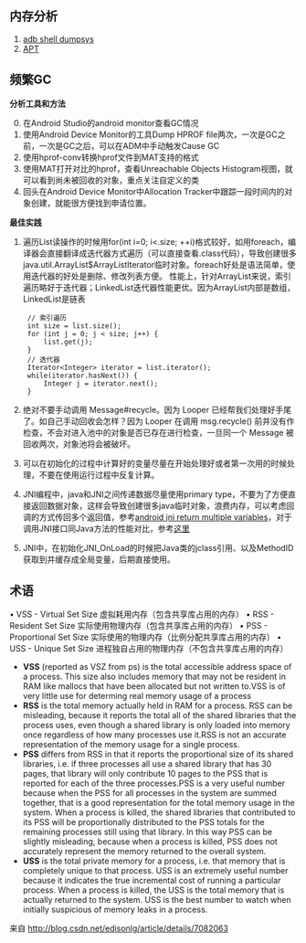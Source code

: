 
## 内存分析
1. [adb shell dumpsys](../tools/dumpsys.md)
2. [APT](../tools/apt.md)

## 频繁GC

**分析工具和方法**

0. 在Android Studio的android monitor查看GC情况
1. 使用Android Device Monitor的工具Dump HPROF file两次，一次是GC之前，一次是GC之后，可以在ADM中手动触发Cause GC
2. 使用hprof-conv转换hprof文件到MAT支持的格式
3. 使用MAT打开对比的hprof，查看Unreachable Objects Histogram视图，就可以看到尚未被回收的对象，重点关注自定义的类
4. 回头在Android Device Monitor中Allocation Tracker中跟踪一段时间内的对象创建，就能很方便找到申请位置。


**最佳实践**

1. 遍历List读操作的时候用for(int i=0; i<.size; ++i)格式较好，如用foreach，编译器会直接翻译成迭代器方式遍历（可以直接查看.class代码），导致创建很多java.util.ArrayList$ArrayListIterator临时对象。foreach好处是语法简单，使用迭代器的好处是删除、修改列表方便。 性能上，针对ArrayList来说，索引遍历略好于迭代器；LinkedList迭代器性能更优。因为ArrayList内部是数组，LinkedList是链表
		
		// 索引遍历
    	int size = list.size();
    	for (int j = 0; j < size; j++) {
    		list.get(j);
    	}
		// 迭代器
		Iterator<Integer> iterator = list.iterator();
		while(iterator.hasNext()) {
			Integer j = iterator.next();
		}

2. 绝对不要手动调用 Message#recycle。因为 Looper 已经帮我们处理好手尾了。如自己手动回收会怎样？因为 Looper 在调用 msg.recycle() 前并没有作检查，不会对进入池中的对象是否已存在进行检查，一旦同一个 Message 被回收两次，对象池将会被破坏。
3. 可以在初始化的过程中计算好的变量尽量在开始处理好或者第一次用的时候处理，不要在使用运行过程中反复计算。
4. JNI编程中，java和JNI之间传递数据尽量使用primary type，不要为了方便直接返回数据对象，这样会导致创建很多java临时对象，浪费内存，可以考虑回调的方式传回多个返回值，参考[android jni return multiple variables](http://stackoverflow.com/questions/29043872/android-jni-return-multiple-variables)，对于调用JNI接口同Java方法的性能对比，参考[这里](http://stackoverflow.com/questions/13973035/what-is-the-quantitative-overhead-of-making-a-jni-call)
5. JNI中，在初始化JNI_OnLoad的时候把Java类的jclass引用、以及MethodID获取到并缓存成全局变量，后期直接使用。

## 术语

• VSS - Virtual Set Size 虚拟耗用内存（包含共享库占用的内存）
• RSS - Resident Set Size 实际使用物理内存（包含共享库占用的内存）
• PSS - Proportional Set Size 实际使用的物理内存（比例分配共享库占用的内存）
• USS - Unique Set Size 进程独自占用的物理内存（不包含共享库占用的内存）


- **VSS** (reported as VSZ from ps) is the total accessible address space of a process. This size also includes
memory that may not be resident in RAM like mallocs that have been allocated but not written to.VSS is of very little use for determing real memory usage of a process
- **RSS** is the total memory actually held in RAM for a process. RSS can be misleading, because it reports the total all of the shared libraries that the process uses, even though a shared library is only loaded into memory once regardless of how many processes use it.RSS is not an accurate representation of the memory usage for a single process.
- **PSS** differs from RSS in that it reports the proportional size of its shared libraries, i.e. if three processes all use a shared library that has 30 pages, that library will only contribute 10 pages to the PSS that is reported for each of the three processes.PSS is a very useful number because when the PSS for all processes in the system are summed together, that is a good representation for the total memory usage in the system. When a process is killed, the shared libraries that contributed to its PSS will be proportionally distributed to the PSS totals for the remaining processes still using that library. In this way PSS can be slightly misleading, because when a process is killed, PSS does not accurately represent the memory returned to the overall system.
- **USS** is the total private memory for a process, i.e. that memory that is completely unique to that process. USS is an extremely useful number because it indicates the true incremental cost of running a particular process. When a process is killed, the USS is the total memory that is actually returned to the system. USS is the best number to watch when initially suspicious of memory leaks in a process.


来自 <http://blog.csdn.net/edisonlg/article/details/7082063> 